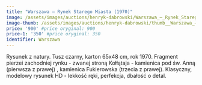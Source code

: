 ```yaml
---
title: "Warszawa – Rynek Starego Miasta (1970)"
image: /assets/images/auctions/henryk-dabrowski/Warszawa_–_Rynek_Starego_Miasta_(1970).jpg
image-thumb: /assets/images/auctions/henryk-dabrowski/thumb__Warszawa_–_Rynek_Starego_Miasta_(1970).jpg
price: '900' #price oryginal: 900
price-1: '350' #price oryginal: 350
identifier: Warszawa
---
```


Rysunek z natury. Tusz czarny, karton 65x48 cm, rok 1970.
Fragment pierzei zachodniej rynku - zwanej stroną Kołłątaja - kamienica pod św. Anną (pierwsza z prawej) , kamienica Fukierowska (trzecia z prawej). Klasyczny, modelowy rysunek HD - lekkość ręki, perfekcja, dbałość o detal.